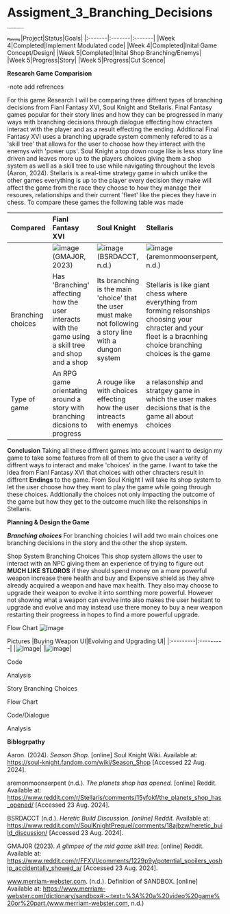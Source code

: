 # Assigment_3_Branching_Decisions
<span style="font-size:0.1em;">**Documentation Branching Decisions game Assessment 1** </span> 

<span style="font-size:0.5em;">**Planning** </span>
|Project|Status|Goals|
|:-------|:-------|:-------|
|Week 4|Completed|Implement Modulated code|
|Week 4|Completed|Inital Game Concept/Design| 
|Week 5|Completed|Inital Shop Branching/Enemys|  
|Week 5|Progress|Story|
|Week 5|Progress|Cut Scence| 

**Research Game Comparision**  

-note add refrences

For this game Research I will be comparing three diffrent types of branching decisions from Fianl Fantasy XVI, Soul Knight and Stellaris. Final Fantasy games popular for their story lines and how they can be progressed in many ways with branching decisions through dialogue effecting how chracters interact with the player and as a result effecting the ending. Addtional Final Fantasy XVI uses a branching upgrade system commenly refered to as a 'skill tree' that allows for the user to choose how they interact with the enemys with 'power ups'. Soul Knight a top down rouge like is less story line driven and leaves more up to the players choices giving them a shop system as well as a skill tree to use while navigating throughout the levels (Aaron, 2024). Stellaris is a real-time strategy game in which unlike the other games everything is up to the player every decision they make will affect the game from the race they choose to how they manage their resoures, relationships and their current 'fleet' like the pieces they have in chess. To compare these games the following table was made

|Compared|Fianl Fantasy XVI|Soul Knight|Stellaris|
|:-----|:----|:-----|:----|
||![image](https://github.com/user-attachments/assets/0e7ff2b8-ba09-4004-8291-a69e1f660ed8)(GMAJ0R, 2023)|![image](https://github.com/user-attachments/assets/b274cc58-828d-4eab-ba2d-4cc3aa0b7b07)(BSRDACCT, n.d.)|![image](https://github.com/user-attachments/assets/1ae077a0-bf7f-44f2-ad34-6da55b76a1d3)(aremonmoonserpent, n.d.)|
|Branching choices|Has 'Branching' affecting how the user interacts with the game using a skill tree and shop and a shop|Its branching is the main 'choice' that the user must make not following a story line with a dungon system|Stellaris is like giant chess where everything from forming relsonships choosing your chracter and your fleet is a bracnhing choice branching choices is the game|
|Type of game|An RPG game orientating around a story with branching dicsions to progress|A rouge like with choices effecting how the user intreacts with enemys|a relasonship and stratgey game in which the user makes decisions that is the game all about choices|

**Conclusion**
Taking all these diffrent games into account I want to design my game to take some features from all of them to give the user a varity of diffrent ways to interact and make 'choices' in the game. I want to take the idea from Fianl Fantasy XVI that choices with other chracters result in diffrent **Endings** to the game. From Soul Knight I will take its shop system to let the user choose how they want to play the game while going through these choices. Addtionally the choices not only impacting the outcome of the game but how they get to the outcome much like the relsonships in Stellaris.

**Planning & Design the Game**

***Branching choices***
For branching choicies I will add two main choices one branching decisions in the story and the other the shop system. 

Shop System Branching Choices
This shop system allows the user to interact with an NPC giving them an experience of trying to figure out **MUCH LIKE STLOROS** if they should spend money on a more powerful weapon increase there health and buy and Expensive shield as they ahve already acquired a weapon and have max health. They also may choose to upgrade their weapon to evolve it into somthing more powerful. However not showing what a weapon can evolve into also makes the user hesitant to upgrade and evolve and may instead use there money to buy a new weapon restarting their progreess in hopes to find a more powerful upgrade. 

Flow Chart
![image](https://github.com/user-attachments/assets/c03d224b-a228-4f0c-a570-f5528e770ac2)

Pictures
|Buying Weapon UI|Evolving and Upgrading UI|
|:---------|:---------|
|![image](https://github.com/user-attachments/assets/c0ef7202-862a-4738-8944-a604aef2f225)|
|![image](https://github.com/user-attachments/assets/bcf47cbf-2910-4e56-8c35-b9f5d7622181)|

Code

Analysis 

Story Branching Choices

Flow Chart

Code/Dialogue 

Analysis 


**Biblogrpathy**

Aaron. (2024). *Season Shop.* [online] Soul Knight Wiki. Available at: https://soul-knight.fandom.com/wiki/Season_Shop [Accessed 22 Aug. 2024].

aremonmoonserpent (n.d.). *The planets shop has opened.* [online] Reddit. Available at: https://www.reddit.com/r/Stellaris/comments/15yfokf/the_planets_shop_has_opened/ [Accessed 23 Aug. 2024].

BSRDACCT (n.d.). *Heretic Build Discussion. [online] Reddit.* Available at: https://www.reddit.com/r/SoulKnightPrequel/comments/18ajbzw/heretic_build_discussion/ [Accessed 23 Aug. 2024].

GMAJ0R (2023). *A glimpse of the mid game skill tree.* [online] Reddit. Available at: https://www.reddit.com/r/FFXVI/comments/1229p9y/potential_spoilers_yoship_accidentally_showed_a/ [Accessed 23 Aug. 2024].

www.merriam-webster.com. (n.d.). Definition of SANDBOX. [online] Available at: https://www.merriam-webster.com/dictionary/sandbox#:~:text=%3A%20a%20video%20game%20or%20part.(www.merriam-webster.com, n.d.)

‌

